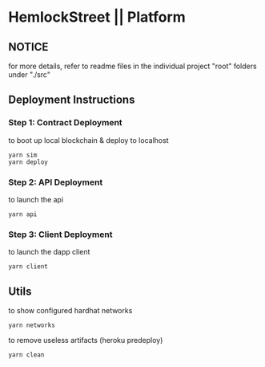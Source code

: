 # HemlockStreet || Platform
## NOTICE
for more details, refer to readme files in the individual project "root" folders under "./src"


## Deployment Instructions
### Step 1: Contract Deployment
to boot up local blockchain & deploy to localhost
```
yarn sim 
yarn deploy 
```
### Step 2: API Deployment
to launch the api
```
yarn api 
```
### Step 3: Client Deployment
to launch the dapp client 
```
yarn client 
```


## Utils
to show configured hardhat networks
```
yarn networks
```
to remove useless artifacts (heroku predeploy)
```
yarn clean
```